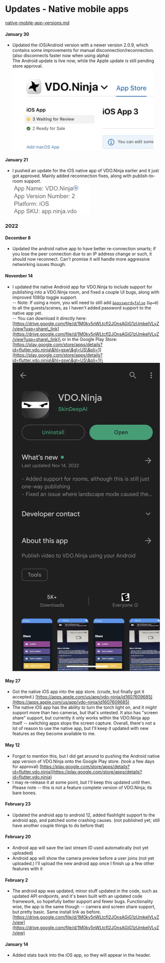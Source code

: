 # Updates - Native mobile apps

[native-mobile-app-versions.md](../steves-helper-apps/native-mobile-app-versions.md "mention")

#### January 30

* Updated the iOS/Android version with a newer version 2.0.9, which contains some improvements for manual disconnection/reconnection. (also disconnects faster now when using alpha)\
  The Android update is live now, while the Apple update is still pending store approval.\
  ![](../.gitbook/assets/image.png)

#### January 21

* I pushed an update for the iOS native app of VDO.Ninja earlier and it just got approved. Mainly added reconnection fixes, along with publish-to-room support.\
  ![](<../.gitbook/assets/image (2) (10).png>)

### 2022

#### December 8

* Updated the android native app to have better re-connection smarts; if you lose the peer connection due to an IP address change or such, it should now reconnect. Can't promise it will handle more aggressive networking issues though.

#### November 14

* I updated the native Android app for VDO.Ninja to include support for publishing into a VDO.Ninja room, and fixed a couple UI bugs, along with improved 1080p toggle support.\
  \-- Note: If using a room, you will need to still add [`&password=false`](../general-settings/password.md) (`&p=0`) to all the guests/scenes, as I haven't added password support to the native app yet.\
  \-- You can download it directly here: [https://drive.google.com/file/d/1M0kv5nWLtcfl2JOnsAGiG1zUmkeIVLyZ/view?usp=share\_link](https://drive.google.com/file/d/1M0kv5nWLtcfl2JOnsAGiG1zUmkeIVLyZ/view?usp=share\_link)\
  or in the Google Play Store:\
  [https://play.google.com/store/apps/details?id=flutter.vdo.ninja\&hl=gsw\&gl=US\&pli=1](https://play.google.com/store/apps/details?id=flutter.vdo.ninja\&hl=gsw\&gl=US\&pli=1)\
  ![](<../.gitbook/assets/image (6) (5).png>)&#x20;

#### May 27

* Got the native iOS app into the app store. (crude, but finally got it accepted.) [https://apps.apple.com/us/app/vdo-ninja/id1607609685](https://apps.apple.com/us/app/vdo-ninja/id1607609685)
* The native iOS app has the ability to turn the torch light on, and it _might_ support more than two cameras, but that's untested. It also has "screen share" support, but currently it only works within the VDO.Ninja app itself -- switching apps stops the screen capture. Overall, there's not a lot of reason to use the native app, but I'll keep it updated with new features as they become available to me.

#### May 12

* Forgot to mention this, but I did get around to pushing the Android native app version of VDO.Ninja onto the Google Play store. (took a few days for approval) [https://play.google.com/store/apps/details?id=flutter.vdo.ninja](https://play.google.com/store/apps/details?id=flutter.vdo.ninja)
* I may re-release it at some point, but I'll keep this updated until then. Please note -- this is not a feature complete version of VDO.Ninja; its bare bones.

#### February 23

* Updated the android app to android 12, added flashlight support to the android app, and patched some crashing causes. (not published yet; still have another couple things to do before that)

#### February 20

* Android app will save the last stream ID used automatically (not yet uploaded)
* Android app will show the camera preview before a user joins (not yet uploaded.) I'll upload the new android app once I finish up a few other features with it

#### February 2

* The android app was updated; minor stuff updated in the code, such as updated API endpoints, and it's been built with an updated code framework, so hopefully better support and fewer bugs. Functionality wise, the app is the same though -- camera and screen share support, but pretty basic. Same install link as before. [https://drive.google.com/file/d/1M0kv5nWLtcfl2JOnsAGiG1zUmkeIVLyZ/view](https://drive.google.com/file/d/1M0kv5nWLtcfl2JOnsAGiG1zUmkeIVLyZ/view)

#### January 14

* Added stats back into the iOS app, so they will appear in the header.
